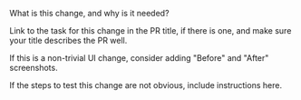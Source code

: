 What is this change, and why is it needed?

Link to the task for this change in the PR title, if there is one, and make sure your title describes the PR well.

If this is a non-trivial UI change, consider adding "Before" and "After" screenshots.

If the steps to test this change are not obvious, include instructions here.
